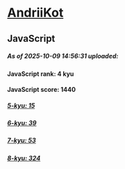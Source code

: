 # [AndriiKot](https://www.codewars.com/users/AndriiKot) 

## JavaScript

##### As of 2025-10-09 14:56:31 uploaded:

#### JavaScript rank: 4 kyu

#### JavaScript score: 1440

##### [5-kyu: 15](https://github.com/AndriiKot/JavaScript__CodeWars/tree/main/kyu-5)

##### [6-kyu: 39](https://github.com/AndriiKot/JavaScript__CodeWars/tree/main/kyu-6)

##### [7-kyu: 53](https://github.com/AndriiKot/JavaScript__CodeWars/tree/main/kyu-7)

##### [8-kyu: 324](https://github.com/AndriiKot/JavaScript__CodeWars/tree/main/kyu-8)

